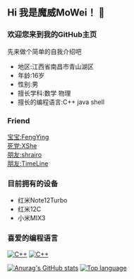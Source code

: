 ## Hi 我是魔威MoWei！ 👋
### 欢迎您来到我的GitHub主页
先来做个简单的自我介绍吧
- 地区:江西省南昌市青山湖区
- 年龄:16岁
- 性别:男
- 擅长学科:数学 物理
- 擅长的编程语言:C++ java shell
### Friend
[宝宝:FengYing](https://github.com/FengYing1314) <br>
[死党:XShe](https://github.com/XShePlus) <br>
[朋友:shrairo](https://github.com/shrairo) <br>
[朋友:TimeLine](https://github.com/Nep-Timeline) <br>
### 目前拥有的设备
- 红米Note12Turbo
- 红米12C
- 小米MIX3
### 喜爱的编程语言
[![C++](https://img.shields.io/badge/language-C++-%23f34b7d.svg?style=plastic)](https://en.wikipedia.org/wiki/C++) [![C++](https://img.shields.io/badge/language-shell-0078d7.svg?style=plastic)](https://en.wikipedia.org/wiki/shell) 

[![Anurag's GitHub stats](https://github-readme-stats.vercel.app/api?username=MoWei-2077)](https://github.com/anuraghazra/github-readme-stats)
[![Top language](https://github-readme-stats.vercel.app/api/top-langs?username=MoWei-2077&bg_color=30,e96443,904e95&title_color=fff&text_color=fff&count_private=true&hide_border=true)](https://github.com/anuraghazra/github-readme-stats)
